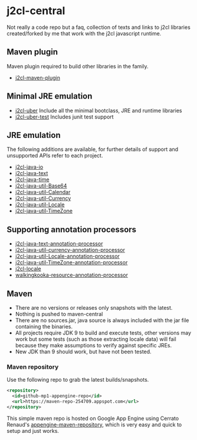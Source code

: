 # j2cl-central
Not really a code repo but a faq, collection of texts and links to j2cl libraries created/forked by me that work with the j2cl javascript runtime.



## Maven plugin
Maven plugin required to build other libraries in the family.

- [j2cl-maven-plugin](https://github.com/mP1/j2cl-maven-plugin)



## Minimal JRE emulation

- [j2cl-uber](https://github.com/mP1/j2cl-uber) Include all the minimal bootclass, JRE and runtime libraries
- [j2cl-uber-test](https://github.com/mP1/j2cl-uber-test) Includes junit test support



## JRE emulation

The following additions are available, for further details of support and unsupported APIs refer to each project.

- [j2cl-java-io](https://github.com/mP1/j2cl-java-io)
- [j2cl-java-text](https://github.com/mP1/j2cl-java-text)
- [j2cl-java-time](https://github.com/mP1/j2cl-java-time)
- [j2cl-java-util-Base64](https://github.com/mP1/j2cl-java-util-Base64)
- [j2cl-java-util-Calendar](https://github.com/mP1/j2cl-java-util-Calendar)
- [j2cl-java-util-Currency](https://github.com/mP1/j2cl-java-util-Currency)
- [j2cl-java-util-Locale](https://github.com/mP1/j2cl-java-util-Locale)
- [j2cl-java-util-TimeZone](https://github.com/mP1/j2cl-java-util-TimeZone)



## Supporting annotation processors

- [j2cl-java-text-annotation-processor](https://github.com/mP1/j2cl-java-text-annotation-processor)
- [j2cl-java-util-currency-annotation-processor](https://github.com/mP1/j2cl-java-util-currency-annotation-processor)
- [j2cl-java-util-Locale-annotation-processor](https://github.com/mP1/j2cl-java-util-Locale-annotation-processor)
- [j2cl-java-util-TimeZone-annotation-processor](https://github.com/mP1/j2cl-java-util-TimeZone-annotation-processor)
- [j2cl-locale](https://github.com/mP1/j2cl-locale)
- [walkingkooka-resource-annotation-processor](https://github.com/mP1/walkingkooka-resource-annotation-processor)



## Maven

- There are no versions or releases only snapshots with the latest.
- Nothing is pushed to maven-central
- There are no sources.jar, java source is always included with the jar file containing the binaries.
- All projects require JDK 9 to build and execute tests, other versions may work but some tests (such as those extracting locale data) will fail because they make assumptions to verify against specific JREs.
- New JDK than 9 should work, but have not been tested.



### Maven repository

Use the following repo to grab the latest builds/snapshots.

```xml
<repository>
  <id>github-mp1-appengine-repo</id>
  <url>https://maven-repo-254709.appspot.com</url>
</repository>
```

This simple maven repo is hosted on Google App Engine using Cerrato Renaud's [appengine-maven-repository](https://github.com/renaudcerrato/appengine-maven-repository), which is very easy and quick to setup and just works.